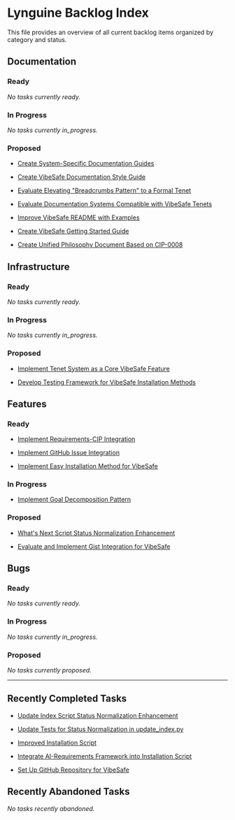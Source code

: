 # Lynguine Backlog Index

This file provides an overview of all current backlog items organized by category and status.

## Documentation

### Ready

*No tasks currently ready.*


### In Progress

*No tasks currently in_progress.*


### Proposed

- [Create System-Specific Documentation Guides](documentation/2025-05-05_system-specific-guides.md)

- [Create VibeSafe Documentation Style Guide](documentation/2025-05-05_documentation-style-guide.md)

- [Evaluate Elevating "Breadcrumbs Pattern" to a Formal Tenet](documentation/2025-05-05_breadcrumbs-pattern-tenet.md)

- [Evaluate Documentation Systems Compatible with VibeSafe Tenets](documentation/2025-05-05_documentation-system-evaluation.md)

- [Improve VibeSafe README with Examples](documentation/2025-05-05_improve-readme.md)

- [Create VibeSafe Getting Started Guide](documentation/2025-05-05_getting-started-guide.md)

- [Create Unified Philosophy Document Based on CIP-0008](documentation/2025-05-05_unified-philosophy-document.md)


## Infrastructure

### Ready

*No tasks currently ready.*


### In Progress

*No tasks currently in_progress.*


### Proposed

- [Implement Tenet System as a Core VibeSafe Feature](infrastructure/2025-05-05_implement-tenets.md)

- [Develop Testing Framework for VibeSafe Installation Methods](infrastructure/2025-05-05_installation-testing-plan.md)


## Features

### Ready

- [Implement Requirements-CIP Integration](features/2025-05-16_requirements-cip-integration.md)

- [Implement GitHub Issue Integration](features/2025-05-05_github-integration.md)

- [Implement Easy Installation Method for VibeSafe](features/2025-05-05_easy-installation-method.md)


### In Progress

- [Implement Goal Decomposition Pattern](features/2025-05-08_goal-decomposition-pattern.md)


### Proposed

- [What's Next Script Status Normalization Enhancement](features/2025-07-26_whats-next-status-normalization.md)

- [Evaluate and Implement Gist Integration for VibeSafe](features/2025-05-05_gist-integration.md)


## Bugs

### Ready

*No tasks currently ready.*


### In Progress

*No tasks currently in_progress.*


### Proposed

*No tasks currently proposed.*


---

## Recently Completed Tasks

- [Update Index Script Status Normalization Enhancement](features/2025-07-26_update-index-status-normalization.md)

- [Update Tests for Status Normalization in update_index.py](features/2025-07-26_update-index-tests.md)

- [Improved Installation Script](documentation/2025-05-05_improved-installation-script.md)

- [Integrate AI-Requirements Framework into Installation Script](infrastructure/2025-05-12_ai-requirements-integration.md)

- [Set Up GitHub Repository for VibeSafe](infrastructure/2025-05-05_github-repository-setup.md)


## Recently Abandoned Tasks

*No tasks recently abandoned.*
